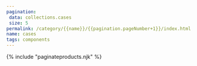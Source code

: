 ```yaml
---
pagination:
 data: collections.cases
 size: 5
permalink: /category/{{name}}/{{pagination.pageNumber+1}}/index.html
name: cases
tags: components
---
```

{% include "paginateproducts.njk" %}